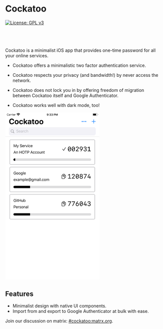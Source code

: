 # Cockatoo
[![License: GPL v3](https://img.shields.io/badge/License-GPLv3-blue.svg)](https://www.gnu.org/licenses/gpl-3.0)

<a href="https://apps.apple.com/us/app/cockatoootp/id1523046071?mt=8" style="display:inline-block;overflow:hidden;background:url(https://linkmaker.itunes.apple.com/en-us/badge-lrg.svg?releaseDate=2020-07-17&kind=iossoftware&bubble=ios_apps) no-repeat;width:135px;height:40px;"></a>

Cockatoo is a minimalist iOS app that provides one-time password for all your online services.

* Cockatoo offers a minimalistic two factor authentication service.

* Cockatoo respects your privacy (and bandwidth!) by never access the network.

* Cockatoo does not lock you in by offering freedom of migration between Cockatoo itself and Google Authenticator.

* Cockatoo works well with dark mode, too!



<img src="Screenshots/light.png" width="300"/>

## Features
* Minimalist design with native UI components.
* Import from and export to Google Authenticator at bulk with ease.

Join our discussion on matrix: <a href="https://matrix.to/#/!VORkdtvGshHrUmtXLZ:matrix.org?via=matrix.org&via=shumink.xyz">#cockatoo:matrx.org</a>.
